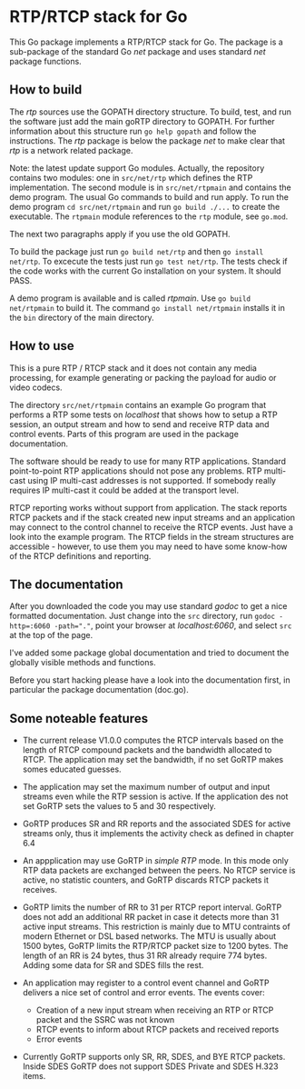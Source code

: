 # RTP/RTCP stack for Go

This Go package implements a RTP/RTCP stack for Go. The package is a
sub-package of the standard Go _net_ package and uses standard _net_ package
functions.

## How to build

The _rtp_ sources use the GOPATH directory structure. To build, test, and run
the software just add the main goRTP directory to GOPATH. For further
information about this structure run `go help gopath` and follow the
instructions. The _rtp_ package is below the package _net_ to make clear that
_rtp_ is a network related package.

Note: the latest update support Go modules. Actually, the repository contains
two modules: one in `src/net/rtp` which defines the RTP implementation. The
second module is in `src/net/rtpmain` and contains the demo program. The
usual Go commands to build and run apply. To run the demo program 
`cd src/net/rtpmain` and run `go build ./...` to create the executable.
The `rtpmain` module references to the `rtp` module, see `go.mod`.

The next two paragraphs apply if you use the old GOPATH.

To build the package just run `go build net/rtp` and then `go install
net/rtp`. To excecute the tests just run `go test net/rtp`. The tests check if
the code works with the current Go installation on your system. It should
PASS.

A demo program is available and is called _rtpmain_. Use `go build
net/rtpmain` to build it. The command `go install net/rtpmain` installs it in
the `bin` directory of the main directory.


## How to use

This is a pure RTP / RTCP stack and it does not contain any media processing,
for example generating or packing the payload for audio or video codecs.

The directory `src/net/rtpmain` contains an example Go program that performs a
RTP some tests on _localhost_ that shows how to setup a RTP session, an
output stream and how to send and receive RTP data and control events. Parts
of this program are used in the package documentation.

The software should be ready to use for many RTP applications. Standard
point-to-point RTP applications should not pose any problems. RTP multi-cast
using IP multi-cast addresses is not supported. If somebody really requires IP
multi-cast it could be added at the transport level.

RTCP reporting works without support from application. The stack reports RTCP
packets and if the stack created new input streams and an application may
connect to the control channel to receive the RTCP events. Just have a look
into the example program. The RTCP fields in the stream structures are
accessible - however, to use them you may need to have some know-how of the
RTCP definitions and reporting.

## The documentation

After you downloaded the code you may use standard _godoc_ to get a nice
formatted documentation. Just change into the `src` directory, run `godoc
-http=:6060 -path="."`, point your browser at _localhost:6060_, and select
`src` at the top of the page.

I've added some package global documentation and tried to document the
globally visible methods and functions.

Before you start hacking please have a look into the documentation first, in
particular the package documentation (doc.go).

## Some noteable features

* The current release V1.0.0 computes the RTCP intervals based on the length of
  RTCP compound packets and the bandwidth allocated to RTCP. The application may
  set the bandwidth, if no set GoRTP makes somes educated guesses.

* The application may set the maximum number of output and input streams even
  while the RTP session is active. If the application des not set GoRTP sets
  the values to 5 and 30 respectively.

* GoRTP produces SR and RR reports and the associated SDES for active streams
  only, thus it implements the activity check as defined in chapter 6.4

* An appplication may use GoRTP in _simple RTP_ mode. In this mode only RTP
  data packets are exchanged between the peers. No RTCP service is active, no
  statistic counters, and GoRTP discards RTCP packets it receives.

* GoRTP limits the number of RR to 31 per RTCP report interval. GoRTP does not
  add an additional RR packet in case it detects more than 31 active input
  streams. This restriction is mainly due to MTU contraints of modern Ethernet
  or DSL based networks. The MTU is usually about 1500 bytes, GoRTP limits
  the RTP/RTCP packet size to 1200 bytes. The length of an RR is 24 bytes,
  thus 31 RR already require 774 bytes. Adding some data for SR and SDES fills
  the rest.

* An application may register to a control event channel and GoRTP delivers a
  nice set of control and error events. The events cover:
  - Creation of a new input stream when receiving an RTP or RTCP packet and
    the SSRC was not known
  - RTCP events to inform about RTCP packets and received reports
  - Error events

* Currently GoRTP supports only SR, RR, SDES, and BYE RTCP packets. Inside
SDES GoRTP does not support SDES Private and SDES H.323 items.
